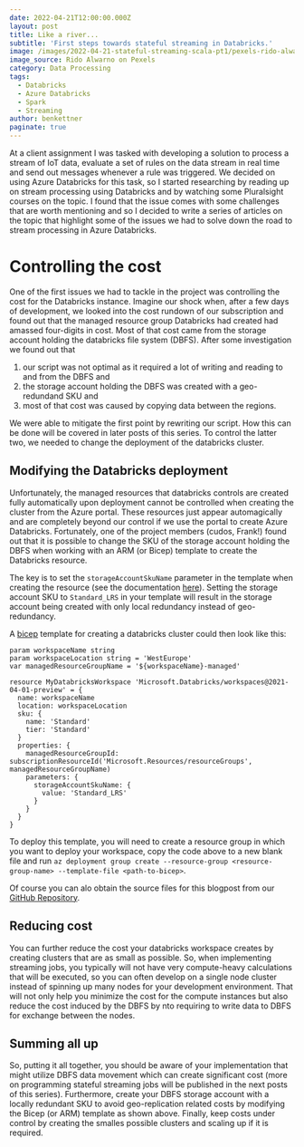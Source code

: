 ```yaml
---
date: 2022-04-21T12:00:00.000Z
layout: post
title: Like a river... 
subtitle: 'First steps towards stateful streaming in Databricks.'
image: /images/2022-04-21-stateful-streaming-scala-pt1/pexels-rido-alwarno-1034887.jpg
image_source: Rido Alwarno on Pexels
category: Data Processing
tags:
  - Databricks
  - Azure Databricks
  - Spark
  - Streaming
author: benkettner
paginate: true
---
```


At a client assignment I was tasked with developing a solution to process a stream of IoT data, evaluate a set of rules on the data stream in real time and send out messages whenever a rule was triggered. We decided on using Azure Databricks for this task, so I started researching by reading up on stream processing using Databricks and by watching some Pluralsight courses on the topic. I found that the issue comes with some challenges that are worth mentioning and so I decided to write a series of articles on the topic that highlight some of the issues we had to solve down the road to stream processing in Azure Databricks. 

# Controlling the cost

One of the first issues we had to tackle in the project was controlling the cost for the Databricks instance. Imagine our shock when, after a few days of development, we looked into the cost rundown of our subscription and found out that the managed resource group Databricks had created had amassed four-digits in cost. Most of that cost came from the storage account holding the databricks file system (DBFS). After some investigation we found out that 

1. our script was not optimal as it required a lot of writing and reading to and from the DBFS and 
2. the storage account holding the DBFS was created with a geo-redundand SKU and 
3. most of that cost was caused by copying data between the regions. 

We were able to mitigate the first point by rewriting our script. How this can be done will be covered in later posts of this series. To control the latter two, we needed to change the deployment of the databricks cluster. 

## Modifying the Databricks deployment

Unfortunately, the managed resources that databricks controls are created fully automatically upon deployment cannot be controlled when creating the cluster from the Azure portal. These resources just appear automagically and are completely beyond our control if we use the portal to create Azure Databricks. Fortunately, one of the project members (cudos, Frank!) found out that it is possible to change the SKU of the storage account holding the DBFS when working with an ARM (or Bicep) template to create the Databricks resource. 

The key is to set the `storageAccountSkuName` parameter in the template when creating the resource (see the documentation [here](https://docs.microsoft.com/en-us/azure/templates/microsoft.databricks/workspaces?tabs=bicep)). Setting the storage account SKU to `Standard_LRS` in your template will result in the storage account being created with only local redundancy instead of geo-redundancy. 

A [bicep](https://docs.microsoft.com/en-us/azure/azure-resource-manager/bicep/overview?tabs=bicep) template for creating a databricks cluster could then look like this: 

```bicep
param workspaceName string
param workspaceLocation string = 'WestEurope'
var managedResourceGroupName = '${workspaceName}-managed'

resource MyDatabricksWorkspace 'Microsoft.Databricks/workspaces@2021-04-01-preview' = {
  name: workspaceName
  location: workspaceLocation
  sku: {
    name: 'Standard'
    tier: 'Standard'
  }
  properties: {
    managedResourceGroupId: subscriptionResourceId('Microsoft.Resources/resourceGroups', managedResourceGroupName)
    parameters: {
      storageAccountSkuName: {
        value: 'Standard_LRS'
      }
    }
  }
}
```

To deploy this template, you will need to create a resource group in which you want to deploy your workspace, copy the code above to a new blank file and run `az deployment group create --resource-group <resource-group-name> --template-file <path-to-bicep>`.

Of course you can alo obtain the source files for this blogpost from our [GitHub Repository](https://github.com/data-ninja-blog/data-ninja-blog.github.io/).

## Reducing cost
You can further reduce the cost your databricks workspace creates by creating clusters that are as small as possible. So, when implementing streaming jobs, you typically will not have very compute-heavy calculations that will be executed, so you can often develop on a single node cluster instead of spinning up many nodes for your development environment. That will not only help you minimize the cost for the compute instances but also reduce the cost induced by the DBFS by nto requiring to write data to DBFS for exchange between the nodes. 

## Summing all up

So, putting it all together, you should be aware of your implementation that might utilize DBFS data movement which can create significant cost (more on programming stateful streaming jobs will be published in the next posts of this series). Furthermore, create your DBFS storage account with a locally redundant SKU to avoid geo-replication related costs by modifying the Bicep (or ARM) template as shown above. Finally, keep costs under control by creating the smalles possible clusters and scaling up if it is required. 